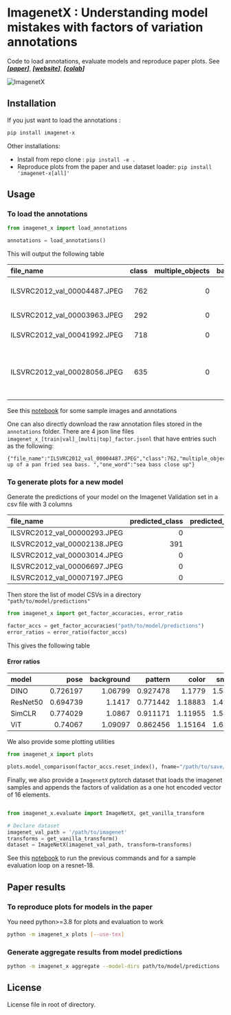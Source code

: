 # ImagenetX : Understanding model mistakes with factors of variation annotations

Code to load annotations, evaluate models and reproduce paper plots. See ***[[paper]()]***, ***[[website](https://fb.me/imagenetx)]***, ***[[colab](https://colab.research.google.com/drive/1snegwqRKjqjwBEyq0-YY9_NOmTai8hT_?usp=sharing)]***

![ImagenetX](assets/ImagenetX.png)

## Installation

If you just want to load the annotations :

```bash
pip install imagenet-x
```

Other installations:
 - Install from repo clone : `pip install -e .` 
 - Reproduce plots from the paper and use dataset loader: `pip install 'imagenet-x[all]'`

## Usage

### To load the annotations

```python
from imagenet_x import load_annotations

annotations = load_annotations()
```

This will output the following table

| file_name                    |   class |   multiple_objects |   background |   color |   brighter |   darker |   style |   larger |   smaller |   object_blocking |   person_blocking |   partial_view |   pattern |   pose |   shape |   subcategory |   texture | justification                                   | one_word          | metaclass   |
|:-----------------------------|--------:|-------------------:|-------------:|--------:|-----------:|---------:|--------:|---------:|----------:|------------------:|------------------:|---------------:|----------:|-------:|--------:|--------------:|----------:|:------------------------------------------------|:------------------|:------------|
| ILSVRC2012_val_00004487.JPEG |     762 |                  0 |            0 |       0 |          0 |        0 |       0 |        1 |         0 |                 0 |                 0 |              0 |         0 |      0 |       0 |             0 |         0 | close up of a pan fried sea bass.               | sea bass close up | structure   |
| ILSVRC2012_val_00003963.JPEG |     292 |                  0 |            0 |       1 |          0 |        0 |       0 |        0 |         0 |                 0 |                 0 |              0 |         0 |      0 |       0 |             0 |         0 | sepia image of tiger                            | digitally altered | other       |
| ILSVRC2012_val_00041992.JPEG |     718 |                  0 |            0 |       0 |          0 |        0 |       0 |        0 |         0 |                 0 |                 0 |              0 |         0 |      1 |       0 |             0 |         0 | the bridge is brown                             | rare view         | device      |
| ILSVRC2012_val_00028056.JPEG |     635 |                  0 |            0 |       0 |          0 |        0 |       0 |        0 |         0 |                 0 |                 0 |              0 |         1 |      0 |       0 |             0 |         0 | the magnetic compass is on the bronze container | wood shape        | device      |

See this [notebook](notebooks/load_samples.ipynb) for some sample images and annotations

One can also directly download the raw annotation files stored in the `annotations` folder.
There are 4 json line files `imagenet_x_[train|val]_[multi|top]_factor.jsonl` that have entries such as the following:
```
{"file_name":"ILSVRC2012_val_00004487.JPEG","class":762,"multiple_objects":0,"background":1,"color":0,"brighter":0,"darker":0,"style":0,"larger":1,"smaller":0,"object_blocking":0,"person_blocking":0,"partial_view":0,"pattern":0,"pose":1,"shape":0,"subcategory":0,"texture":0,"justification":"close up of a pan fried sea bass. ","one_word":"sea bass close up"}
```
### To generate plots for a new model

Generate the predictions of your model on the Imagenet Validation set in a csv file with 3 columns 

| file_name                    |   predicted_class |   predicted_probability |
|:-----------------------------|------------------:|------------------------:|
| ILSVRC2012_val_00000293.JPEG |                 0 |                0.634764 |
| ILSVRC2012_val_00002138.JPEG |               391 |                0.360206 |
| ILSVRC2012_val_00003014.JPEG |                 0 |                0.951837 |
| ILSVRC2012_val_00006697.JPEG |                 0 |                0.999731 |
| ILSVRC2012_val_00007197.JPEG |                 0 |                0.998473 |

Then store the list of model CSVs in a directory `"path/to/model/predictions"`

```python
from imagenet_x import get_factor_accuracies, error_ratio

factor_accs = get_factor_accuracies("path/to/model/predictions")
error_ratios = error_ratio(factor_accs)
```

This gives the following table
#### Error ratios

| model    |     pose |   background |   pattern |   color |   smaller |   shape |   partial_view |   subcategory |   texture |   larger |   darker |   object_blocking |   person_blocking |   style |   brighter |   multiple_objects |
|:---------|---------:|-------------:|----------:|--------:|----------:|--------:|---------------:|--------------:|----------:|---------:|---------:|------------------:|------------------:|--------:|-----------:|-------------------:|
| DINO     | 0.726197 |      1.06799 |  0.927478 | 1.1779  |   1.54369 | 1.64228 |       1.12906  |       1.95486 |   2.15032 |  1.24805 |  1.46777 |           1.93051 |           2.03486 | 1.70361 |   0.924938 |            1.4244  |
| ResNet50 | 0.694739 |      1.1417  |  0.771442 | 1.18883 |   1.49743 | 1.74423 |       1.13236  |       2.10548 |   2.39386 |  1.31592 |  1.71502 |           1.92327 |           2.17128 | 1.92798 |   1.16639  |            1.97389 |
| SimCLR   | 0.774029 |      1.0867  |  0.911171 | 1.11955 |   1.54176 | 1.47304 |       1.01247  |       1.61814 |   2.0584  |  1.0121  |  1.12238 |           1.75552 |           2.03412 | 1.17686 |   0.879497 |            1.1907  |
| ViT      | 0.74067  |      1.09097 |  0.862456 | 1.15164 |   1.64401 | 1.53992 |       0.917235 |       2.01538 |   2.04465 |  1.29087 |  1.83403 |           1.98596 |           1.93631 | 1.60108 |   0.782348 |   

We also provide some plotting utilities

```python
from imagenet_x import plots

plots.model_comparison(factor_accs.reset_index(), fname="/path/to/save/fig.pdf|png")
```

Finally, we also provide a `ImagenetX` pytorch dataset that loads the imagenet samples and appends the factors of validation as a one hot encoded vector of 16 elements.

```python

from imagenet_x.evaluate import ImageNetX, get_vanilla_transform

# Declare dataset
imagenet_val_path = '/path/to/imagenet'
transforms = get_vanilla_transform()
dataset = ImageNetX(imagenet_val_path, transform=transforms)
```

See this [notebook](notebooks/evaluate_model.ipynb) to run the previous commands and for a sample evaluation loop on a resnet-18.

## Paper results

### To reproduce plots for models in the paper

You need python>=3.8 for plots and evaluation to work

```bash
python -m imagenet_x plots [--use-tex]
```

### Generate aggregate results from model predictions

```bash
python -m imagenet_x aggregate --model-dirs path/to/model/predictions 
```

## License

License file in root of directory.